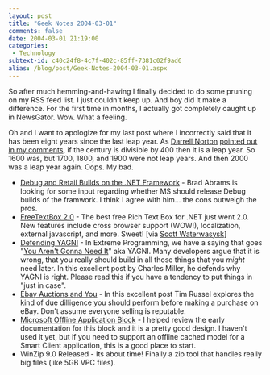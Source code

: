 ```yaml
---
layout: post
title: "Geek Notes 2004-03-01"
comments: false
date: 2004-03-01 21:19:00
categories:
 - Technology
subtext-id: c40c24f8-4c7f-402c-85ff-7381c02f9ad6
alias: /blog/post/Geek-Notes-2004-03-01.aspx
---
```



So after much hemming-and-hawing I finally decided to do some pruning on my RSS feed list. I just couldn't keep up. And boy did it make a difference. For the first time in months, I actually got completely caught up in NewsGator. Wow. What a feeling. 

Oh and I want to apologize for my last post where I incorrectly said that it has been eight years since the last leap year. As [Darrell Norton](http://dotnetjunkies.com/WebLog/darrell.norton/) [pointed out in my comments](/weblog/CommentView.aspx?guid=43df90f2-cc65-42b3-ae15-0b0390c0d552), if the century is divisible by 400 then it is a leap year. So 1600 was, but 1700, 1800, and 1900 were not leap years. And then 2000 was a leap year again. Oops. My bad. 

  * [Debug and Retail Builds on the .NET Framework](http://blogs.msdn.com/brada/archive/2004/02/29/81870.aspx) - Brad Abrams is looking for some input regarding whether MS should release Debug builds of the framwork. I think I agree with him... the cons outweigh the pros. 
  * [FreeTextBox 2.0](http://www.freetextbox.com/) - The best free Rich Text Box for .NET just went 2.0. New features include cross browser support (WOW!), localization, external javascript, and more. Sweet! [via [Scott Waterwasysk](http://scottwater.com/blog/archive/2004/03/01/11470.aspx)] 
  * [Defending YAGNI](http://fishbowl.pastiche.org/2004/03/02/defending_yagni) - In Extreme Programming, we have a saying that goes "[You Aren't Gonna Need It](http://c2.com/cgi/wiki?YouArentGonnaNeedIt)" aka YAGNI. Many developers argue that it is wrong, that you really should build in all those things that you _might_ need later. In this excellent post by Charles Miller, he defends why YAGNI is right. Please read this if you have a tendency to put things in "just in case". 
  * [Ebay Auctions and You](http://weblogs.ilg.com/trussell/archive/2004/03/01/237.aspx) - In this excellent post Tim Russel explores the kind of due dilligence you should perform before making a purchase on eBay. Don't assume everyone selling is reputable. 
  * [Microsoft Offline Application Block](http://www.microsoft.com/downloads/details.aspx?familyid=bd864eb5-56b3-43a5-a964-6f23566df0ab) - I helped review the early documentation for this block and it is a pretty good design. I haven't used it yet, but if you need to support an offline cached model for a Smart Client application, this is a good place to start.
  * WinZip 9.0 Released - Its about time! Finally a zip tool that handles really big files (like 5GB VPC files).
